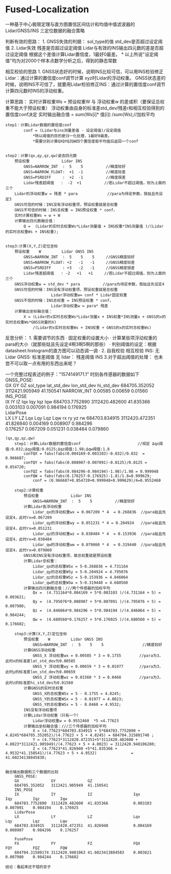# Fused-Localization
一种基于中心极限定理与直方图置信区间估计和均值中值滤波器的 Lidar/GNSS/INS 三定位数据的融合策略


判断有效的思路：
	1. GNSS失效的判据：
		sol_type的值
		std_dev是否超过设定阈值
	2. Lidar失效
		残差是否超过设定阈值
		Lidar与有效的INS输出四元数的差是否超过设定阈值
			根据这个差值计算Lidar置信度，1最好0最差。
	* 以上所说"设定阈值"均为对2000个样本点数学分析之后，得到的静态常数
	
相互校验的思路
	1. GNSS状态好的时候，说明INS比较可信，可以用INS检验修正Lidar：通过计算的置信度conf调节计算 xyz时Lidar的浮动权重。
	   GNSS状态差的时候，说明INS不可信了，就要用Lidar检验修正INS：通过计算的置信度conf调节计算四元数时INS的浮动权重。


计算思路：
	实时计算权重Ws = 预设权重W 与 浮动权重w 的差或积（要保证总权重不能大于预设权重）
	浮动权重由自身的标准差std_dev/残差r和相互校验得到的置信度conf决定
	实时输出融合值 = sum(Ws[i]* 值[i]) /sum(Ws);//加权平均

	step1：计算Lidar数据的置信度conf
			conf = (Lidar与ins测量差值 - 设定阈值)/设定阈值
				*除以阈值的目的是归一化处理，1最好0最差。
				*需要分别计算QXQYQZQW四个置信度取平均值后返回一个conf
		

	step2：计算(qx,qy,qz,qw)姿态四元数
		预设权重	  		  Lidar	INS
			GNSS=NARROW_INT  :	5	 5			//精度较好
			GNSS=NARROW_FLOAT:	+1	-1			//精度较差
			GNSS=PSRDIFF	 :  +2	-1			//精度很差	
			Lidar残差超阈值	 :  -2  +1 			//若Lidar不超过阈值，则为上面的三个
		Lidar的浮动权重w = 残差 * para 			//para为待定参数，我姑且先设定3
		GNSS可信的时候：INS没有浮动权重项，预设权重就是总权重
		GNSS不可信的时候：INS总权重 = INS预设权重 * conf，
		实时计算权重Ws = w + W
		计算输出四元数融合值：
			Q =  (Lidar的实时总权重Ws*Lidar测量值 + INS权重*INS测量值 )/(Lidar的实时总权重Ws + INS权重);
			

	step3:计算(X,Y,Z)定位坐标
		预设权重	W  	  	  Lidar	GNSS INS
			GNSS=NARROW_INT  :	5	 5	  5		//GNSS精度较好
			GNSS=NARROW_FLOAT: +2	-1	 -1		//GNSS精度较差
			GNSS=PSRDIFF	 : +3	-2	 -1		//GNSS精度很差
			Lidar残差超阈值	 : -2   +1	 +1		//若Lidar不超过阈值，则为上面的三个
		GNSS浮动权重w = std_dev * para 			//para为待定参数，我姑且先设定4
		GNSS可信的时候：INS没有浮动权重项，预设权重就是总权重
						Lidar浮动权重w= conf * Lidar固定权重
		GNSS不信的时候：INS总权重 = INS预设权重 * conf，
						Lidar浮动权重w = para* 残差 
		计算输出坐标融合值：
			X = (Lidar的x实时总权重Ws*Lidar测量x + INS权重*INS测量x + GNSS的x的实时总权重Ws*GNSS测量的X)
				/(Lidar的x实时总权重Ws + INS权重 + GNSS的x的实时总权重Ws)

反思分析：
	1. 需要调节的东西
		· 固定权重的设置大小
		· 计算某些项浮动权重的para的大小（就那些姑且先设定4啊3啊5啊的那些）
		· 判别阈值的设定：根据datasheet.histogram的直方图可以动态调一调
		· 
	2.			  自我校验		相互校验
		INS:	    无			  Lidar
		GNSS:	 标准差阈值         无
		lidar：   残差阈值		   INS
	3.对于超出阈值的处理： 也未尝不可以取一点有用的东西出来呢？
	
	

一个完整过程表述的例子："1574149171.1" 时刻各传感器的数据如下
	GNSS_POSE:						
		GX		GY		GZ	 	sol_type 	lat_std_dev	lon_std_dev hi_std_dev
		684705.352052 	3112421.905949 	41.150541	NARROW_INT	0.00585		0.00659		0.01560
	INS_POSE						
		IX		IY		IZ	    	Iqx		Iqy    	   	Iqz   		Iqw
		684703.7752890	3112420.482600	41.835366	0.003103	0.007091	0.984194	0.176925  
	LidarPose										
		LX		LY		LZ		Lqx		Lqy		Lqz		Lqw				rx		ry		yz	   	rw
		684703.834915 	3112420.472351 	41.826940 	0.004169	0.008907	0.984296	
		0.176257	0.067209	0.051231	0.038484	0.079860
	
	(qx,qy,qz,qw)
		step1：计算Lidar数据的置信度conf  						//规定 Δqx阈值:0.032;Δqy阈值:0.0125;Δqz阈值:1.98;Δqw阈值:1.8
			confQX = fabs(fabs(0.004169-0.003103)-0.032)/0.032  = 0.966687;
			confQY = fabs(fabs(0.008907-0.007091)-0.0125)/0.0125 = 0.854720;
			confQZ = fabs(fabs(0.984296-0.984194)-1.98)/1.98 = 0.999948
			confQW = fabs(fabs(0.176257-0.176925)-1.8)/1.8=0.999629;
				conf = (0.966687+0.854720+0.999948+0.999629)/4=0.9552460	
	
		step2:计算权重
			预设权重	  	  	  Lidar INS
				GNSS=NARROW_INT  :	5	 5			//精度较好
			计算Lidar各浮动权重
				Lidar_qx的浮动权重wx = 0.067209 * 4	= 0.268836	//para姑且先设定4，此时rx=0.067209
				Lidar_qy的浮动权重wy = 0.051231 * 4 = 0.204924	//para姑且先设定4，此时rx=0.051231
				Lidar_qz的浮动权重wz = 0.038484 * 4	= 0.153936	//para姑且先设定4，此时rx=0.038484
				Lidar_qw的浮动权重ww = 0.079860 * 4	= 0.319440	//para姑且先设定4，此时rx=0.079860	
			GNSS和INS没有浮动权重项，故总权重就是预设权重
			计算Lidar总权重：
				Lidar_qx的总权重WSx = 5-0.268836 = 4.731164
				Lidar_qy的总权重WSy = 5-0.204924 = 4.795076	
				Lidar_qz的总权重WSz = 5-0.153936 = 4.846064
				Lidar_qw的总权重WSw = 5-0.319440 = 4.680560
			计算输出四元数融合值：///两个传感器的加权平均
				Qx =  (4.731164*0.004169 + 5*0.003103 )/(4.731164 + 5) = 0.003621;
				Qy =  (4.795076*0.008907 + 5*0.007091 )/(4.795076 + 5) = 0.007980;
				Qz =  (4.846064*0.984296 + 5*0.984194 )/(4.846064 + 5) = 0.984244;
				Qw =  (4.680560*0.176257 + 5*0.176925 )/(4.680560 + 5) = 0.176602;		
				
		step3:计算(X,Y,Z)定位坐标
			预设权重	W  	  	  Lidar	GNSS INS
				GNSS=NARROW_INT  :	5	 5	  5					//精度较好
			计算GNSS浮动权重
				GNSS_X 浮动权重wx = 0.00585 * 3 = 0.1755		//para为3，此时x的标准差lat_std_dev为0.00585
				GNSS_Y 浮动权重wy = 0.00659 * 3 = 0.01977		//para为3，此时y的标准差lon_std_dev为0.00659
				GNSS_Z 浮动权重wz = 0.01560 * 3 = 0.0468		//para为3，此时z的标准差hi_std_dev为0.01560		
			计算GNSS的实时总权重
				GNSS_X的总权重WSx = 5 - 0.1755 = 4.8245;
				GNSS_Y的总权重WSx = 5 - 0.01977 = 4.8023;
				GNSS_Y的总权重WSx = 5 - 0.0468 = 4.9532;				
			INS没有浮动权重项
			计算Lidar浮动权重（只有一个）
				Lidar浮动权重w = 0.9552460	*5 =4.77623
			计算输出坐标融合值：///三个传感器的加权平均
				X = (4.77623*684703.834915 + 5*684703.7752890 + 4.8245*684705.352052)/(4.77623 + 5 + 4.8245) = 684704.315801740 ;
				Y = (4.77623*3112420.472351+5*3112420.482600 + 4.8023*3112421.905949)/(4.77623 + 5 + 4.8023) = 3112420.948106280;
				Z = (4.77623*41.826940 +5*41.835366 + 4.9532*41.150541)/(4.77623 + 5 + 4.9532) 				 = 41.60234138845830;


	融合输出数据和三个数据的比较
		GNSS_POSE:						
		GX				GY				GZ	 		
		684705.352052 	3112421.905949 	41.150541	
		INS_POSE						
		IX				IY				IZ	    			Iqx			Iqy    	   	Iqz   		Iqw
		684703.7752890	3112420.482600	41.835366			0.003103	0.007091	0.984194	0.176925  
		LidarPose										
		LX				LY				LZ					Lqx			Lqy			Lqz			Lqw			
		684703.834915 	3112420.472351 	41.826940 			0.004169	0.008907	0.984296	0.176257
		
		FusePose
		FX				FY				FZ					FQX			FQY			FQZ			FQW
		684704.31580174 3112420.9481063 41.6023413884583	0.003621	0.007980	0.984244	0.176602
		
	结论：看起来还不错的亚子
			


